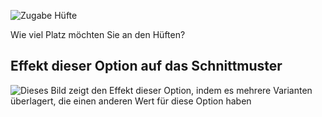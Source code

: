 ![Zugabe Hüfte](hipsease.svg)

Wie viel Platz möchten Sie an den Hüften?

## Effekt dieser Option auf das Schnittmuster

![Dieses Bild zeigt den Effekt dieser Option, indem es mehrere Varianten überlagert, die einen anderen Wert für diese Option haben](simone_hipsease_sample.svg "Effekt dieser Option auf das Schnittmuster")
